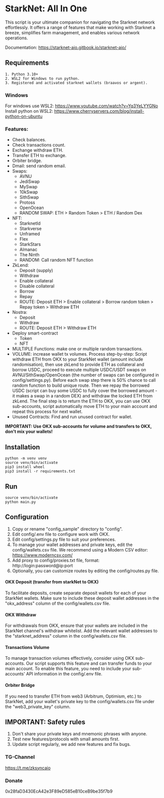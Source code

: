 # StarkNet: All In One

This script is your ultimate companion for navigating the Starknet network effortlessly.
It offers a range of features that make working with Starknet a breeze, simplifies farm management,
and enables various network operations.

Documentation: https://starknet-aio.gitbook.io/starknet-aio/

## Requirements

```
1. Python 3.10+
2. WSL2 for Windows to run python.
3. Registered and activated starknet wallets (braavos or argent).
```

### Windows

For windows use WSL2: https://www.youtube.com/watch?v=Yq3YeLYYGNo
Install python on WSL2: https://www.cherryservers.com/blog/install-python-on-ubuntu

### Features:

- Check balances.
- Check transactions count.
- Exchange withdraw ETH.
- Transfer ETH to exchange.
- Orbiter bridge.
- Dmail: send random email.
- Swaps:
    - AVNU
    - JediSwap
    - MySwap
    - 10kSwap
    - SithSwap
    - Protoss
    - OpenOcean
    - RANDOM SWAP: ETH > Random Token > ETH / Random Dex
- NFT:
    - StarknetId
    - Starkverse
    - Unframed
    - Flex
    - StarkStars
    - Almanac
    - The Ninth
    - RANDOM: Call random NFT function
- ZkLend:
    - Deposit (supply)
    - Withdraw
    - Enable collateral
    - Disable collateral
    - Borrow
    - Repay
    - ROUTE: Deposit ETH > Enable collateral > Borrow random token > Repay token > Withdraw ETH
- Nostra:
    - Deposit
    - Withdraw
    - ROUTE: Deposit ETH > Withdraw ETH
- Deploy smart-contract
    - Token
    - NFT
- MULTIPLE Functions: make one or multiple random transactions.
- VOLUME: increase wallet tx volumes. Process step-by-step:
  Script withdraw ETH from OKX to your StarkNet wallet (amount include randomisation), then use zkLend to provide ETH as collateral and
  borrow USDC,
  proceed to execute multiple USDC/USDT swaps on AVNU/SithSwap/OpenOcean (the number of swaps can be configured in config/settings.py).
  Before each swap step there is 50% chance to call random function to build unique route.
  Then we repay the borrowed USDC (script can buy some USDC to fully cover the borrowed amount - it makes a swap in a random DEX)
  and withdraw the locked ETH from zkLend. The final step is to return the ETH to OKX,
  you can use OKX sub-accounts, script automatically move ETH to your main account and repeat this process for next wallet.
- Unused Contracts: Find and run unused contract for wallet.

**IMPORTANT: Use OKX sub-accounts for volume and transfers to OKX, don't mix your wallets!**

## Installation

```
python -m venv venv
source venv/bin/activate
pip3 install wheel
pip3 install -r requirements.txt
```

## Run

```
source venv/bin/activate
python main.py
```

## Configuration

1. Copy or rename "config_sample" directory to "config".
2. Edit config/.env file to configure work with OKX.
3. Edit config/settings.py file to suit your preferences.
4. To manage your wallet addresses and private keys, edit the config/wallets.csv file.
   We recommend using a Modern CSV editor: https://www.moderncsv.com/
5. Add proxy to config/proxies.txt file, format: http://login:password@ip:port
6. Optionally, you can customize routes by editing the config/routes.py file.

#### OKX Deposit (transfer from starkNet to OKX)

To facilitate deposits, create separate deposit wallets for each of your StarkNet wallets.
Make sure to include these deposit wallet addresses in the "okx_address" column of the config/wallets.csv file.

#### OKX Withdraw

For withdrawals from OKX, ensure that your wallets are included in the StarkNet channel's withdraw whitelist.
Add the relevant wallet addresses to the "starknet_address" column in the config/wallets.csv file.

#### Transactions Volume

To manage transaction volumes effectively, consider using OKX sub-accounts.
Our script supports this feature and can transfer funds to your main account.
To enable this feature, you need to include your sub-accounts' API information in the config/.env file.

#### Orbiter Bridge

If you need to transfer ETH from web3 (Arbitrum, Optimism, etc.) to StarkNet,
add your wallet's private key to the config/wallets.csv file under the "web3_private_key" column.

## IMPORTANT: Safety rules

1. Don't share your private keys and mnemonic phrases with anyone.
2. Test new features/protocols with small amounts first.
3. Update script regularly, we add new features and fix bugs.



### TG-Channel 
https://t.me/zksyncaio
### Donate
0x28faD3430EcA42e3F89eD585eB10ceB9be35f7b9

